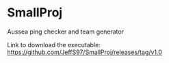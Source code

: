 # SmallProj
Aussea ping checker and team generator

Link to download the executable:
https://github.com/JeffS97/SmallProj/releases/tag/v1.0
